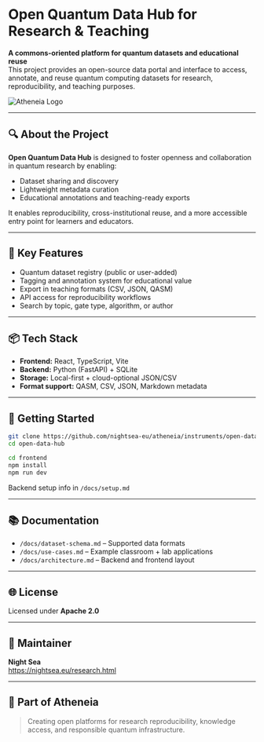 # Open Quantum Data Hub for Research & Teaching

**A commons-oriented platform for quantum datasets and educational reuse**  
This project provides an open-source data portal and interface to access, annotate, and reuse quantum computing datasets for research, reproducibility, and teaching purposes.

![Atheneia Logo](https://atheneia.eu/assets/logo-dark.svg)

---

## 🔍 About the Project

**Open Quantum Data Hub** is designed to foster openness and collaboration in quantum research by enabling:
- Dataset sharing and discovery
- Lightweight metadata curation
- Educational annotations and teaching-ready exports

It enables reproducibility, cross-institutional reuse, and a more accessible entry point for learners and educators.

---

## 🎯 Key Features

- Quantum dataset registry (public or user-added)  
- Tagging and annotation system for educational value  
- Export in teaching formats (CSV, JSON, QASM)  
- API access for reproducibility workflows  
- Search by topic, gate type, algorithm, or author

---

## 📦 Tech Stack

- **Frontend:** React, TypeScript, Vite  
- **Backend:** Python (FastAPI) + SQLite  
- **Storage:** Local-first + cloud-optional JSON/CSV  
- **Format support:** QASM, CSV, JSON, Markdown metadata

---

## 🚀 Getting Started

```bash
git clone https://github.com/nightsea-eu/atheneia/instruments/open-data-hub
cd open-data-hub

cd frontend
npm install
npm run dev
```

Backend setup info in `/docs/setup.md`

---

## 📚 Documentation

- `/docs/dataset-schema.md` – Supported data formats  
- `/docs/use-cases.md` – Example classroom + lab applications  
- `/docs/architecture.md` – Backend and frontend layout

---

## 🌐 License

Licensed under **Apache 2.0**

---

## 🤝 Maintainer

**Night Sea**  
https://nightsea.eu/research.html

---

## 🧭 Part of Atheneia

> Creating open platforms for research reproducibility, knowledge access, and responsible quantum infrastructure.
